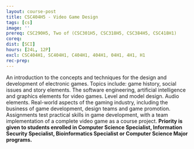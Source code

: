 ```yaml
---
layout: course-post
title: CSC404H5 - Video Game Design
tags: [cs]
image: ''
prereq: CSC290H5, Two of (CSC301H5, CSC318H5, CSC384H5, CSC418H1)
coreq: 
dist: [SCI]
hours: [24L, 12P]
excl: CSC404H1, SC404H1, C404H1, 404H1, 04H1, 4H1, H1
rec-prep: 
---
```


An introduction to the concepts and techniques for the design and development of electronic games. Topics include: game history, social issues and story elements. The software engineering, artificial intelligence and graphics elements for video games.  Level and model design. Audio elements. Real-world aspects of the gaming industry, including the business of game development, design teams and game promotion. Assignments test practical skills in game development, with a team implementation of a complete video game as a course project. **Priority is given to students enrolled in Computer Science Specialist, Information Security Specialist, Bioinformatics Specialist or Computer Science Major programs.**
